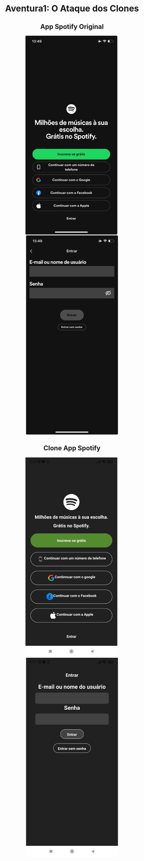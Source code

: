 <h1 align="center">Aventura1: O Ataque dos Clones</h1>

<h2 align="center">App Spotify Original</h2>
  <p align="center">
    <img src="./Image README/Spotify1.jpeg" width="300" />&nbsp;
    <img src="./Image README/Spotify2.jpeg" width="300" />
  </p>
<h2 align="center">Clone App Spotify</h2>
  <p align="center">
    <img src="./Image README/Clone1.jpeg" width="300" />&nbsp;
    <img src="./Image README/Clone2.jpeg" width="300" />
  </p>
